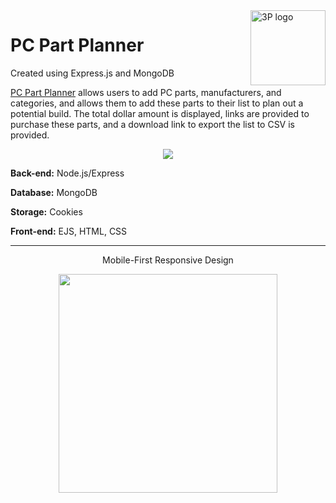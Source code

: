 <a href="https://pc-part-planner.onrender.com/list">
    <img src="readme-assets/3P.jpg" alt="3P logo" title="3P" align="right" height="120" />
</a>

PC Part Planner
====================== 
Created using Express.js and MongoDB

[PC Part Planner](https://pc-part-planner.onrender.com/list) allows users to add PC parts, manufacturers, and categories, and allows them to add these parts to their list to plan out a potential build. The total dollar amount is displayed, links are provided to purchase these parts, and a download link to export the list to CSV is provided.

<p align="center">
  <img src="readme-assets/3P_Main.png">
</p>

<strong>Back-end:</strong> Node.js/Express

<strong>Database:</strong> MongoDB

<strong>Storage:</strong> Cookies

<strong>Front-end:</strong> EJS, HTML, CSS

--------------------------

<p align="center">Mobile-First Responsive Design</p>

<p align="center">
  <img width="350px" src="readme-assets/3P_NewPart.png">
</p>
